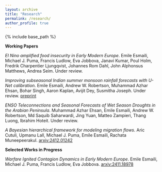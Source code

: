 ```yaml
---
layout: archive
title: "Research"
permalink: /research/
author_profile: true
---
```


{% include base_path %}


**Working Papers**

*El Nino amplified food insecurity in Early Modern Europe*. Emile Esmaili, Michael J. Puma, Francis Ludlow, Eva Jobbova, Janavi Kumar, Poul Holm, Fredrik Charpentier Ljungqvist, Johannes Rom Dahl, John Alphonsus Matthews, Andrea Seim. Under review.

*Improving subseasonal Indian summer monsoon rainfall forecasts with U-Net calibration*. Emile Esmaili, Andrew W. Robertson, Muhammad Azhar Ehsan, Bohar Singh, Aaron Kaplan, Avijit Dey, Susmitha Joseph. Under review. [preprint](https://www.researchsquare.com/article/rs-7744380/v1)

*ENSO Teleconnections and Seasonal Forecasts of Wet Season Droughts in the Arabian
Peninsula*. Muhammad Azhar Ehsan, Emile Esmaili, Andrew W. Robertson, Md Saquib Saharwardi, Jing Yuan, Matteo Zampieri, Thang Luong, Ibrahim Hoteit. Under review.

*A Bayesian hierarchical framework for modeling migration flows*. Aric Cutuli, Upmanu Lall, Michael J. Puma, Emile Esmaili, Rachata Muneepeerakul. [arxiv:2412.01242](https://arxiv.org/abs/2412.01242)


**Selected Works in Progress**




*Warfare Ignited Contagion Dynamics in Early Modern Europe*. Emile Esmaili, Michael J. Puma, Francis Ludlow, Eva Jobbova. [arxiv:2411.18978](https://arxiv.org/abs/2411.18978)



